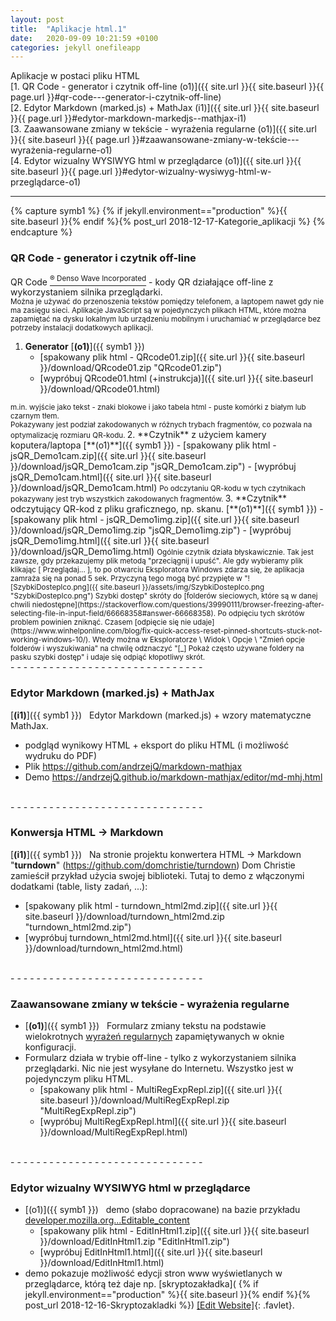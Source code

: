 ```yaml
---
layout: post
title:  "Aplikacje html.1"
date:   2020-09-09 10:21:59 +0100
categories: jekyll onefileapp
---
```


Aplikacje w postaci pliku HTML<br>
 [1.&nbsp;QR Code - generator i czytnik off-line (o1)]({{ site.url }}{{ site.baseurl }}{{ page.url }}#qr-code---generator-i-czytnik-off-line) <br>
 [2.&nbsp;Edytor Markdown (marked.js) + MathJax (i1)]({{ site.url }}{{ site.baseurl }}{{ page.url }}#edytor-markdown-markedjs--mathjax-i1) <br>
 [3.&nbsp;Zaawansowane zmiany w tekście - wyrażenia regularne (o1)]({{ site.url }}{{ site.baseurl }}{{ page.url }}#zaawansowane-zmiany-w-tekście---wyrażenia-regularne-o1) <br>
 [4.&nbsp;Edytor wizualny WYSIWYG html w przeglądarce (o1)]({{ site.url }}{{ site.baseurl }}{{ page.url }}#edytor-wizualny-wysiwyg-html-w-przeglądarce-o1)

- - - - - - - - - - - - - - - - - - - - - - - - - - - - - - 
{% capture symb1 %}
{% if jekyll.environment=="production" %}{{ site.baseurl }}{% endif %}{% post_url 2018-12-17-Kategorie_aplikacji %}
{% endcapture %}

### QR Code - generator i czytnik off-line

QR Code [<sup>® Denso Wave Incorporated</sup>](http://www.denso-wave.com/qrcode/faqpatent-e.html) - kody QR działające off-line z wykorzystaniem silnika przeglądarki. <br>
<small>Można je używać do przenoszenia tekstów pomiędzy telefonem, a laptopem nawet gdy nie ma zasięgu sieci. Aplikacje JavaScript są w pojedynczych plikach HTML, które można zapamiętać na dysku lokalnym lub urządzeniu mobilnym i uruchamiać w przeglądarce bez potrzeby instalacji dodatkowych aplikacji.
</small>

1. **Generator** [**(o1)**]({{ symb1 }})
	- [spakowany plik html - QRcode01.zip]({{ site.url }}{{ site.baseurl }}/download/QRcode01.zip "QRcode01.zip")
	- [wypróbuj QRcode01.html (+instrukcja)]({{ site.url }}{{ site.baseurl }}/download/QRcode01.html)  
<small>
m.in. wyjście jako tekst - znaki blokowe i jako tabela html - puste komórki z białym lub czarnym tłem.<br>
Pokazywany jest podział zakodowanych w różnych trybach fragmentów, co pozwala na optymalizację rozmiaru QR-kodu.
</small>
2. **Czytnik** z użyciem kamery koputera/laptopa [**(o1)**]({{ symb1 }})
	- [spakowany plik html - jsQR_Demo1cam.zip]({{ site.url }}{{ site.baseurl }}/download/jsQR_Demo1cam.zip "jsQR_Demo1cam.zip")
	- [wypróbuj jsQR_Demo1cam.html]({{ site.url }}{{ site.baseurl }}/download/jsQR_Demo1cam.html)  
<small>
Po odczytaniu QR-kodu w tych czytnikach pokazywany jest tryb wszystkich zakodowanych fragmentów.
</small>
3. **Czytnik** odczytujący QR-kod z pliku graficznego, np. skanu. [**(o1)**]({{ symb1 }})
- [spakowany plik html - jsQR_Demo1img.zip]({{ site.url }}{{ site.baseurl }}/download/jsQR_Demo1img.zip "jsQR_Demo1img.zip")
- [wypróbuj jsQR_Demo1img.html]({{ site.url }}{{ site.baseurl }}/download/jsQR_Demo1img.html)  
<small>
Ogólnie czytnik działa błyskawicznie. Tak jest zawsze, gdy przekazujemy plik metodą "przeciągnij i upuść". Ale gdy wybieramy plik klikając [ Przeglądaj... ], to po otwarciu Eksploratora Windows zdarza się, że aplikacja zamraża się na ponad 5 sek. Przyczyną tego mogą być przypięte w "![SzybkiDostepIco.png]({{ site.baseurl }}/assets/img/SzybkiDostepIco.png "SzybkiDostepIco.png") Szybki dostęp" skróty do 
[folderów sieciowych, które są w danej chwili niedostępne](https://stackoverflow.com/questions/39990111/browser-freezing-after-selecting-file-in-input-field/66668358#answer-66668358). Po  odpięciu tych skrótów problem powinien zniknąć. Czasem 
[odpięcie się nie udaje](https://www.winhelponline.com/blog/fix-quick-access-reset-pinned-shortcuts-stuck-not-working-windows-10/). Wtedy można w Eksploratorze \ Widok \ Opcje \ "Zmień opcje folderów i wyszukiwania" na chwilę odznaczyć "[_] Pokaż często używane foldery na pasku szybki dostęp" i udaje się odpiąć kłopotliwy skrót.
</small>

<br>
- - - - - - - - - - - - - - - - - - - - - - - - - - - - - - 

### Edytor Markdown (marked.js) + MathJax

[**(i1)**]({{ symb1 }})   Edytor Markdown (marked.js) + wzory matematyczne MathJax.

- podgląd wynikowy HTML + eksport do pliku HTML (i możliwość wydruku do PDF)
- Plik <https://github.com/andrzejQ/markdown-mathjax>
- Demo <https://andrzejQ.github.io/markdown-mathjax/editor/md-mhj.html>

<br>
- - - - - - - - - - - - - - - - - - - - - - - - - - - - - - 

### Konwersja HTML -> Markdown

[**(i1)**]({{ symb1 }})   
Na stronie projektu konwertera HTML -> Markdown "**turndown**" (<https://github.com/domchristie/turndown>) Dom Christie zamieścił przykład użycia swojej biblioteki.
Tutaj to demo z włączonymi dodatkami (table, listy zadań, ...):

- [spakowany plik html - turndown_html2md.zip]({{ site.url }}{{ site.baseurl }}/download/turndown_html2md.zip "turndown_html2md.zip")
- [wypróbuj turndown_html2md.html]({{ site.url }}{{ site.baseurl }}/download/turndown_html2md.html)

<br>
- - - - - - - - - - - - - - - - - - - - - - - - - - - - - - 

### Zaawansowane zmiany w tekście - wyrażenia regularne

- [**(o1)**]({{ symb1 }})   Formularz zmiany tekstu na podstawie wielokrotnych [wyrażeń regularnych](https://developer.mozilla.org/pl/docs/Web/JavaScript/Referencje/Obiekty/RegExp) zapamiętywanych w oknie konfiguracji.
- Formularz działa w trybie off-line - tylko z wykorzystaniem silnika przeglądarki. Nic nie jest wysyłane do Internetu. Wszystko jest w pojedynczym pliku HTML.
	- [spakowany plik html - MultiRegExpRepl.zip]({{ site.url }}{{ site.baseurl }}/download/MultiRegExpRepl.zip "MultiRegExpRepl.zip")
	- [wypróbuj MultiRegExpRepl.html]({{ site.url }}{{ site.baseurl }}/download/MultiRegExpRepl.html)

<br>
- - - - - - - - - - - - - - - - - - - - - - - - - - - - - - 

### Edytor wizualny WYSIWYG html w przeglądarce 



- [(o1)]({{ symb1 }})   demo  (słabo dopracowane) na bazie przykładu [developer.mozilla.org...Editable_content](https://developer.mozilla.org/pl/docs/Web/Guide/HTML/Editable_content#Example_A_simple_but_complete_rich_text_editor)
	- [spakowany plik html - EditInHtml1.zip]({{ site.url }}{{ site.baseurl }}/download/EditInHtml1.zip "EditInHtml1.zip")
	- [wypróbuj EditInHtml1.html]({{ site.url }}{{ site.baseurl }}/download/EditInHtml1.html)
- demo pokazuje możliwość edycji stron www wyświetlanych w przeglądarce, którą też daje np. 
[skryptozakładka]( {% if jekyll.environment=="production" %}{{ site.baseurl }}{% endif %}{% post_url 2018-12-16-Skryptozakladki %}) 
[\[Edit Website\]](javascript:document.body.contentEditable='true';document.designMode='on';void(0);){: .favlet}.

<style>.favlet{background-color:Lavender;font-weight:bold;padding:0 3px}</style>

